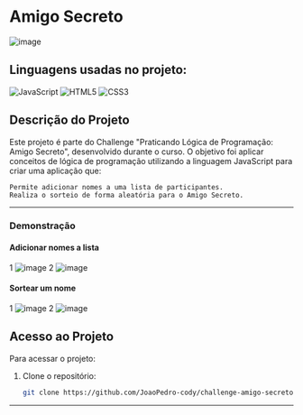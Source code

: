 # Amigo Secreto
![image](https://github.com/user-attachments/assets/94589d09-c4b9-4364-90bc-5d2f24113a87)


## Linguagens usadas no projeto:

  ![JavaScript](https://img.shields.io/badge/JavaScript-F7DF1E?style=for-the-badge&logo=javascript&logoColor=black)
  ![HTML5](https://img.shields.io/badge/HTML5-E34F26?style=for-the-badge&logo=html5&logoColor=white)
  ![CSS3](https://img.shields.io/badge/CSS3-1572B6?style=for-the-badge&logo=css3&logoColor=white)

## Descrição do Projeto
Este projeto é parte do Challenge "Praticando Lógica de Programação: Amigo Secreto", desenvolvido durante o curso. O objetivo foi aplicar conceitos de lógica de programação utilizando a linguagem JavaScript para criar uma aplicação que:

    Permite adicionar nomes a uma lista de participantes.
    Realiza o sorteio de forma aleatória para o Amigo Secreto.

---

### Demonstração
#### Adicionar nomes a lista  
  1
  ![image](https://github.com/user-attachments/assets/a26b82ce-6221-4795-9c08-d382d31a3553)
  2
  ![image](https://github.com/user-attachments/assets/c3faff86-14cb-49ee-ab05-1ada509d03c5)
#### Sortear um nome
  1
  ![image](https://github.com/user-attachments/assets/7b4693e9-f977-4d0a-b67a-04dcb1c5e3c3)
  2
  ![image](https://github.com/user-attachments/assets/e16fcec6-e857-4d71-bbf9-30a8b090d5e8)

## Acesso ao Projeto
Para acessar o projeto:
1. Clone o repositório:
   ```bash
   git clone https://github.com/JoaoPedro-cody/challenge-amigo-secreto.git


---

